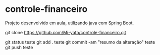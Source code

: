 # controle-financeiro

Projeto desenvolvido em aula, utilizando java com Spring Boot.

git clone https://github.com/Mi-yata/controle-financeiro.git

git status
teste
git add .
teste
git commit -am "resumo da alteração"
teste
git push
teste